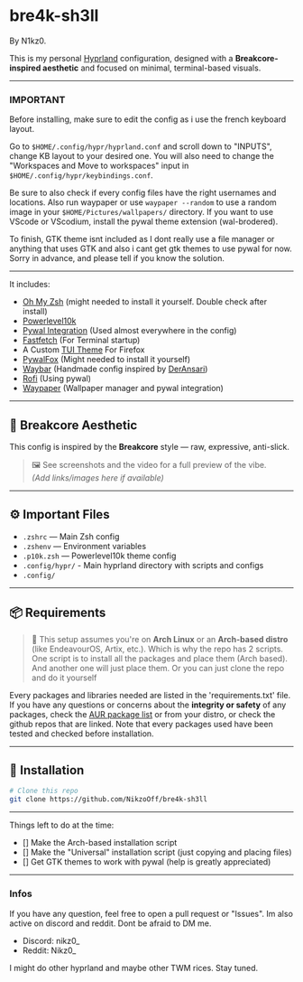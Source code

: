 # bre4k-sh3ll
By N1kz0.


This is my personal [Hyprland](https://github.com/hyprwm/Hyprland) configuration, designed with a **Breakcore-inspired aesthetic** and focused on minimal, terminal-based visuals.

---

### **IMPORTANT**
Before installing, make sure to edit the config as i use the french keyboard layout.

Go to `$HOME/.config/hypr/hyprland.conf` and scroll down to "INPUTS", change KB layout to your desired one. You will also need to change the "Workspaces and Move to workspaces" input in `$HOME/.config/hypr/keybindings.conf`.

Be sure to also check if every config files have the right usernames and locations. Also run waypaper or use `waypaper --random` to use a random image in your `$HOME/Pictures/wallpapers/` directory. If you want to use VScode or VScodium, install the pywal theme extension (wal-brodered).

To finish, GTK theme isnt included as I dont really use a file manager or anything that uses GTK and also i cant get gtk themes to use pywal for now. Sorry in advance, and please tell if you know the solution.

---

It includes:

- [Oh My Zsh](https://ohmyz.sh/) (might needed to install it yourself. Double check after install)
- [Powerlevel10k](https://github.com/romkatv/powerlevel10k)
- [Pywal Integration](https://github.com/dylanaraps/pywal) (Used almost everywhere in the config)
- [Fastfetch](https://github.com/fastfetch-cli/fastfetch) (For Terminal startup)
- A Custom [TUI Theme](https://github.com/adriankarlen/textfox) For Firefox
- [PywalFox](https://addons.mozilla.org/en-US/firefox/addon/pywalfox/) (Might needed to install it yourself)
- [Waybar](https://github.com/Alexays/Waybar) (Handmade config inspired by [DerAnsari](https://github.com/DerAnsari/hyprland-dots/tree/main/waybar))
- [Rofi](https://github.com/davatorium/rofi) (Using pywal)
- [Waypaper](https://github.com/anufrievroman/waypaper) (Wallpaper manager and pywal integration)

---

## 🎨 Breakcore Aesthetic

This config is inspired by the **Breakcore** style — raw, expressive, anti-slick.  
> 🖼️ See screenshots and the video for a full preview of the vibe.  
> *(Add links/images here if available)*

---

## ⚙️ Important Files

- `.zshrc` — Main Zsh config
- `.zshenv` — Environment variables
- `.p10k.zsh` — Powerlevel10k theme config
- `.config/hypr/` - Main hyprland directory with scripts and configs
- `.config/`

---

## 📦 Requirements

> 🐧 This setup assumes you're on **Arch Linux** or an **Arch-based distro** (like EndeavourOS, Artix, etc.). Which is why the repo has 2 scripts. One script is to install all the packages and place them (Arch based). And another one will just place them.
Or you can just clone the repo and do it yourself

Every packages and libraries needed are listed in the 'requirements.txt' file. If you have any questions or concerns about the **integrity or safety** of any packages, check the [AUR package list](https://aur.archlinux.org/packages) or from your distro, or check the github repos that are linked. 
Note that every packages used have been tested and checked before installation.

---

## 🚀 Installation

```bash
# Clone this repo
git clone https://github.com/NikzoOff/bre4k-sh3ll

```
---

Things left to do at the time:
- [] Make the Arch-based installation script
- [] Make the "Universal" installation script (just copying and placing files)
- [] Get GTK themes to work with pywal (help is greatly appreciated)

---

### Infos

If you have any question, feel free to open a pull request or "Issues". 
Im also active on discord and reddit. Dont be afraid to DM me.
- Discord: nikz0_
- Reddit: Nikz0_

I might do other hyprland and maybe other TWM rices. Stay tuned.

